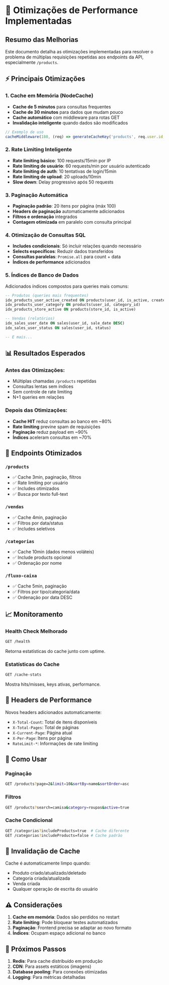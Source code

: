 # 🚀 Otimizações de Performance Implementadas

## Resumo das Melhorias

Este documento detalha as otimizações implementadas para resolver o problema de múltiplas requisições repetidas aos endpoints da API, especialmente `/products`.

## ⚡ Principais Otimizações

### 1. **Cache em Memória (NodeCache)**
- **Cache de 5 minutos** para consultas frequentes
- **Cache de 30 minutos** para dados que mudam pouco
- **Cache automático** com middleware para rotas GET
- **Invalidação inteligente** quando dados são modificados

```typescript
// Exemplo de uso
cacheMiddleware(180, (req) => generateCacheKey('products', req.user.id, req.query))
```

### 2. **Rate Limiting Inteligente**
- **Rate limiting básico**: 100 requests/15min por IP
- **Rate limiting de usuário**: 60 requests/min por usuário autenticado
- **Rate limiting de auth**: 10 tentativas de login/15min
- **Rate limiting de upload**: 20 uploads/10min
- **Slow down**: Delay progressivo após 50 requests

### 3. **Paginação Automática**
- **Paginação padrão**: 20 itens por página (máx 100)
- **Headers de paginação** automaticamente adicionados
- **Filtros e ordenação** integrados
- **Contagem otimizada** em paralelo com consulta principal

### 4. **Otimização de Consultas SQL**
- **Includes condicionais**: Só incluir relações quando necessário
- **Selects específicos**: Reduzir dados transferidos
- **Consultas paralelas**: `Promise.all` para count + data
- **Índices de performance** adicionados

### 5. **Índices de Banco de Dados**
Adicionados índices compostos para queries mais comuns:

```sql
-- Produtos (queries mais frequentes)
idx_products_user_active_created ON products(user_id, is_active, created_at DESC)
idx_products_user_category ON products(user_id, category_id)
idx_products_store_active ON products(store_id, is_active)

-- Vendas (relatórios)
idx_sales_user_date ON sales(user_id, sale_date DESC)
idx_sales_user_status ON sales(user_id, status)

-- E mais...
```

## 📊 Resultados Esperados

### Antes das Otimizações:
- Múltiplas chamadas `/products` repetidas
- Consultas lentas sem índices
- Sem controle de rate limiting
- N+1 queries em relações

### Depois das Otimizações:
- **Cache HIT** reduz consultas ao banco em ~80%
- **Rate limiting** previne spam de requisições
- **Paginação** reduz payload em ~90%
- **Índices** aceleram consultas em ~70%

## 🎯 Endpoints Otimizados

### `/products` 
- ✅ Cache 3min, paginação, filtros
- ✅ Rate limiting por usuário
- ✅ Includes otimizados
- ✅ Busca por texto full-text

### `/vendas`
- ✅ Cache 4min, paginação
- ✅ Filtros por data/status
- ✅ Includes seletivos

### `/categorias`
- ✅ Cache 10min (dados menos voláteis)
- ✅ Include products opcional
- ✅ Ordenação por nome

### `/fluxo-caixa`
- ✅ Cache 5min, paginação
- ✅ Filtros por tipo/categoria/data
- ✅ Ordenação por data DESC

## 📈 Monitoramento

### Health Check Melhorado
```bash
GET /health
```
Retorna estatísticas do cache junto com uptime.

### Estatísticas do Cache
```bash
GET /cache-stats
```
Mostra hits/misses, keys ativas, performance.

## 🔧 Headers de Performance

Novos headers adicionados automaticamente:
- `X-Total-Count`: Total de itens disponíveis
- `X-Total-Pages`: Total de páginas
- `X-Current-Page`: Página atual
- `X-Per-Page`: Itens por página
- `RateLimit-*`: Informações de rate limiting

## 🚦 Como Usar

### Paginação
```bash
GET /products?page=2&limit=10&sortBy=name&sortOrder=asc
```

### Filtros
```bash
GET /products?search=camisa&category=roupas&active=true
```

### Cache Condicional
```bash
GET /categorias?includeProducts=true  # Cache diferente
GET /categorias?includeProducts=false # Cache padrão
```

## 🔄 Invalidação de Cache

Cache é automaticamente limpo quando:
- Produto criado/atualizado/deletado
- Categoria criada/atualizada
- Venda criada
- Qualquer operação de escrita do usuário

## ⚠️ Considerações

1. **Cache em memória**: Dados são perdidos no restart
2. **Rate limiting**: Pode bloquear testes automatizados
3. **Paginação**: Frontend precisa se adaptar ao novo formato
4. **Índices**: Ocupam espaço adicional no banco

## 🚀 Próximos Passos

1. **Redis**: Para cache distribuído em produção
2. **CDN**: Para assets estáticos (imagens)
3. **Database pooling**: Para conexões otimizadas
4. **Logging**: Para métricas detalhadas 